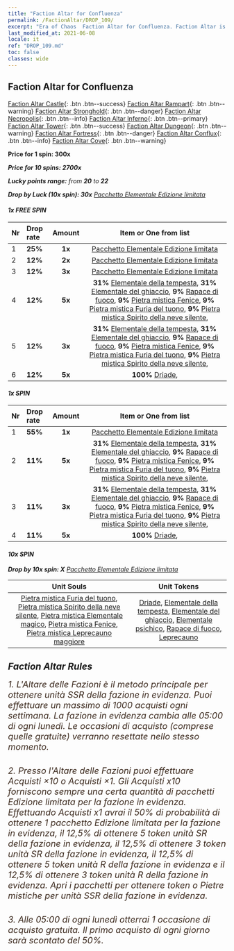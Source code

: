 ```yaml
---
title: "Faction Altar for Confluenza"
permalink: /FactionAltar/DROP_109/
excerpt: "Era of Chaos  Faction Altar for Confluenza. Faction Altar is the primary method for obtaining SSR units from the popular faction. Limited to 1,000 purchases each week. The popular faction changes at 05:00 every Monday. Purchase attempts and free purchase attempts will also reset then."
last_modified_at: 2021-06-08
locale: it
ref: "DROP_109.md"
toc: false
classes: wide
---
```


##  Faction Altar for **Confluenza**

  [Faction Altar Castle](/it/FactionAltar/DROP_101/){: .btn .btn--success} [Faction Altar Rampart](/it/FactionAltar/DROP_102/){: .btn .btn--warning} [Faction Altar Stronghold](/it/FactionAltar/DROP_103/){: .btn .btn--danger} [Faction Altar Necropolis](/it/FactionAltar/DROP_104/){: .btn .btn--info} [Faction Altar Inferno](/it/FactionAltar/DROP_105/){: .btn .btn--primary} [Faction Altar Tower](/it/FactionAltar/DROP_106/){: .btn .btn--success} [Faction Altar Dungeon](/it/FactionAltar/DROP_107/){: .btn .btn--warning} [Faction Altar Fortress](/it/FactionAltar/DROP_108/){: .btn .btn--danger} [Faction Altar Conflux](/it/FactionAltar/DROP_109/){: .btn .btn--info} [Faction Altar Cove](/it/FactionAltar/DROP_112/){: .btn .btn--warning} 

  **Price for 1 spin: 300x** <i class="fas fa-gem"/>

  **Price for 10 spins: 2700x** <i class="fas fa-gem"/>

  **Lucky points range:** from **20** to **22**

  **Drop by Luck (10x spin): 30x** [Pacchetto Elementale Edizione limitata](/ItemsIT/con_2141/)

####  1x FREE SPIN 

  |    Nr    |  Drop rate  |  Amount   |   Item or One from list  |
  |:---------|:------------|:---------:|:------------------------:|
  | 1 | **25%** | **1x** | [Pacchetto Elementale Edizione limitata](/ItemsIT/con_2141/) |
  | 2 | **12%** | **2x** | [Pacchetto Elementale Edizione limitata](/ItemsIT/con_2141/) |
  | 3 | **12%** | **3x** | [Pacchetto Elementale Edizione limitata](/ItemsIT/con_2141/) |
  | 4 | **12%** | **5x** |  **31%** [Elementale della tempesta](/ItemsIT/unt_263/),  **31%** [Elementale del ghiaccio](/ItemsIT/unt_264/),  **9%** [Rapace di fuoco](/ItemsIT/unt_268/),  **9%** [Pietra mistica Fenice](/ItemsIT/unt_348/),  **9%** [Pietra mistica Furia del tuono](/ItemsIT/unt_344/),  **9%** [Pietra mistica Spirito della neve silente](/ItemsIT/unt_345/),  |
  | 5 | **12%** | **3x** |  **31%** [Elementale della tempesta](/ItemsIT/unt_263/),  **31%** [Elementale del ghiaccio](/ItemsIT/unt_264/),  **9%** [Rapace di fuoco](/ItemsIT/unt_268/),  **9%** [Pietra mistica Fenice](/ItemsIT/unt_348/),  **9%** [Pietra mistica Furia del tuono](/ItemsIT/unt_344/),  **9%** [Pietra mistica Spirito della neve silente](/ItemsIT/unt_345/),  |
  | 6 | **12%** | **5x** |  **100%** [Driade](/ItemsIT/unt_262/),  |


####  1x SPIN 

  |    Nr    |  Drop rate  |  Amount   |   Item or One from list  |
  |:---------|:------------|:---------:|:------------------------:|
  | 1 | **55%** | **1x** | [Pacchetto Elementale Edizione limitata](/ItemsIT/con_2141/) |
  | 2 | **11%** | **5x** |  **31%** [Elementale della tempesta](/ItemsIT/unt_263/),  **31%** [Elementale del ghiaccio](/ItemsIT/unt_264/),  **9%** [Rapace di fuoco](/ItemsIT/unt_268/),  **9%** [Pietra mistica Fenice](/ItemsIT/unt_348/),  **9%** [Pietra mistica Furia del tuono](/ItemsIT/unt_344/),  **9%** [Pietra mistica Spirito della neve silente](/ItemsIT/unt_345/),  |
  | 3 | **11%** | **3x** |  **31%** [Elementale della tempesta](/ItemsIT/unt_263/),  **31%** [Elementale del ghiaccio](/ItemsIT/unt_264/),  **9%** [Rapace di fuoco](/ItemsIT/unt_268/),  **9%** [Pietra mistica Fenice](/ItemsIT/unt_348/),  **9%** [Pietra mistica Furia del tuono](/ItemsIT/unt_344/),  **9%** [Pietra mistica Spirito della neve silente](/ItemsIT/unt_345/),  |
  | 4 | **11%** | **5x** |  **100%** [Driade](/ItemsIT/unt_262/),  |


####  10x SPIN 

  **Drop by 10x spin: X** [Pacchetto Elementale Edizione limitata](/ItemsIT/con_2141/)

  |    Unit Souls    |  Unit Tokens  |
  |:----------------:|:-------------:|
  | [Pietra mistica Furia del tuono](/ItemsIT/unt_344/), [Pietra mistica Spirito della neve silente](/ItemsIT/unt_345/), [Pietra mistica Elementale magico](/ItemsIT/unt_347/), [Pietra mistica Fenice](/ItemsIT/unt_348/), [Pietra mistica Leprecauno maggiore](/ItemsIT/unt_349/) | [Driade](/ItemsIT/unt_262/), [Elementale della tempesta](/ItemsIT/unt_263/), [Elementale del ghiaccio](/ItemsIT/unt_264/), [Elementale psichico](/ItemsIT/unt_267/), [Rapace di fuoco](/ItemsIT/unt_268/), [Leprecauno](/ItemsIT/unt_270/) |



## Faction Altar Rules

  <span style="color: #3c2a1e;font-size:20px">1. L'Altare delle Fazioni è il metodo principale per ottenere unità SSR della fazione in evidenza. Puoi effettuare un massimo di 1000 acquisti ogni settimana. La fazione in evidenza cambia alle 05:00 di ogni lunedì. Le occasioni di acquisto (comprese quelle gratuite) verranno resettate nello stesso momento.</span><br/>

<br/>  <span style="color: #3c2a1e;font-size:20px">2. Presso l'Altare delle Fazioni puoi effettuare Acquisti ×10 o Acquisti ×1. Gli Acquisti x10 forniscono sempre una certa quantità di pacchetti Edizione limitata per la fazione in evidenza. Effettuando Acquisti x1 avrai il 50% di probabilità di ottenere 1 pacchetto Edizione limitata per la fazione in evidenza, il 12,5% di ottenere 5 token unità SR della fazione in evidenza, il 12,5% di ottenere 3 token unità SR della fazione in evidenza, il 12,5% di ottenere 5 token unità R della fazione in evidenza e il 12,5% di ottenere 3 token unità R della fazione in evidenza. Apri i pacchetti per ottenere token o Pietre mistiche per unità SSR della fazione in evidenza.</span>

<br/>  <span style="color: #3c2a1e;font-size:20px">3. Alle 05:00 di ogni lunedì otterrai 1 occasione di acquisto gratuita. Il primo acquisto di ogni giorno sarà scontato del 50%.</span><br/>

<br/>